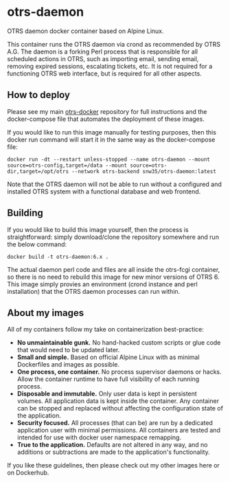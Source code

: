 # otrs-daemon

OTRS daemon docker container based on Alpine Linux.

This container runs the OTRS daemon via crond as recommended by OTRS A.G. The daemon is a forking Perl process that is responsible for all scheduled actions in OTRS, such as importing email, sending email, removing expired sessions, escalating tickets, etc. It is not required for a functioning OTRS web interface, but is required for all other aspects.

## How to deploy

Please see my main [otrs-docker][1] repository for full instructions and the docker-compose file that automates the deployment of these images.

If you would like to run this image manually for testing purposes, then this docker run command will start it in the same way as the docker-compose file:
```
docker run -dt --restart unless-stopped --name otrs-daemon --mount source=otrs-config,target=/data --mount source=otrs-dir,target=/opt/otrs --network otrs-backend snw35/otrs-daemon:latest
```
Note that the OTRS daemon will not be able to run without a configured and installed OTRS system with a functional database and web frontend.

## Building

If you would like to build this image yourself, then the process is straightforward: simply download/clone the repository somewhere and run the below command:
```
docker build -t otrs-daemon:6.x .
```
The actual daemon perl code and files are all inside the otrs-fcgi container, so there is no need to rebuild this image for new minor versions of OTRS 6. This image simply provies an environment (crond instance and perl installation) that the OTRS daemon processes can run within.

## About my images

All of my containers follow my take on containerization best-practice:

 * __No unmaintainable gunk.__ No hand-hacked custom scripts or glue code that would need to be updated later.
 * __Small and simple.__ Based on official Alpine Linux with as minimal Dockerfiles and images as possible.
 * __One process, one container.__ No process supervisor daemons or hacks. Allow the container runtime to have full visibility of each running process.
 * __Disposable and immutable.__ Only user data is kept in persistent volumes. All application data is kept inside the container. Any container can be stopped and replaced without affecting the configuration state of the application.
 * __Security focused.__ All processes (that can be) are run by a dedicated application user with minimal permissions. All containers are tested and intended for use with docker user namespace remapping.
 * __True to the application.__ Defaults are not altered in any way, and no additions or subtractions are made to the application's functionality.

If you like these guidelines, then please check out my other images here or on Dockerhub.

[1]: https://github.com/snw35/otrs-docker
